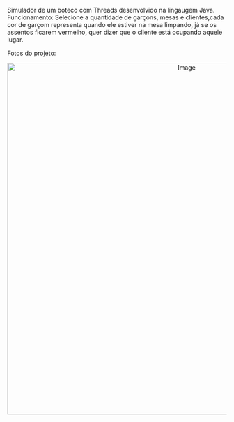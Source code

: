 Simulador de um boteco com Threads desenvolvido na lingaugem Java.
Funcionamento:
Selecione a quantidade de garçons, mesas e clientes,cada cor de garçom representa quando ele estiver na mesa limpando, já se os assentos ficarem vermelho, quer dizer que o cliente está ocupando aquele lugar.

Fotos do projeto:
<div align="center">
<img width="808" alt="Image" src="https://github.com/user-attachments/assets/2d930361-e999-4935-9ed0-9c499d6cd4e6" />
</div>
